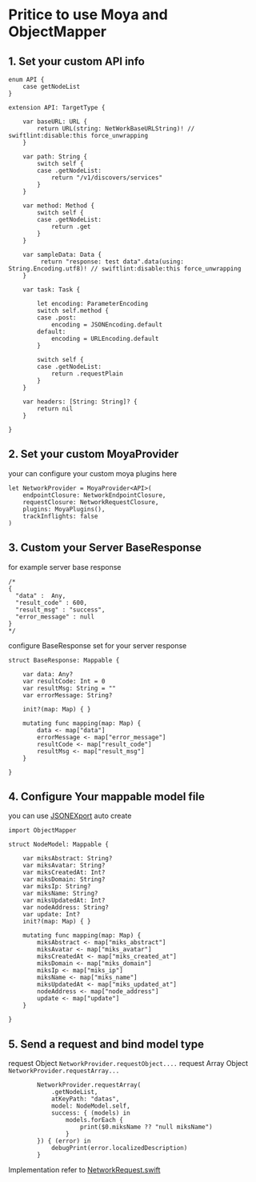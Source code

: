 # Pritice to use Moya and ObjectMapper

## 1. Set your custom API info

```
enum API {
    case getNodeList
}

extension API: TargetType {

    var baseURL: URL {
        return URL(string: NetWorkBaseURLString)! // swiftlint:disable:this force_unwrapping
    }

    var path: String {
        switch self {
        case .getNodeList:
            return "/v1/discovers/services"
        }
    }

    var method: Method {
        switch self {
        case .getNodeList:
            return .get
        }
    }

    var sampleData: Data {
         return "response: test data".data(using: String.Encoding.utf8)! // swiftlint:disable:this force_unwrapping
    }

    var task: Task {

        let encoding: ParameterEncoding
        switch self.method {
        case .post:
            encoding = JSONEncoding.default
        default:
            encoding = URLEncoding.default
        }

        switch self {
        case .getNodeList:
            return .requestPlain
        }
    }

    var headers: [String: String]? {
        return nil
    }

}

```
## 2. Set your custom MoyaProvider

your can configure your custom moya plugins here

```
let NetworkProvider = MoyaProvider<API>(
    endpointClosure: NetworkEndpointClosure,
    requestClosure: NetworkRequestClosure,
    plugins: MoyaPlugins(),
    trackInflights: false
)
```

## 3. Custom your Server BaseResponse

for example server base response
```
/*
{
  "data" :  Any,
  "result_code" : 600,
  "result_msg" : "success",
  "error_message" : null
}
*/

```

configure BaseResponse set for your server response

```
struct BaseResponse: Mappable {

    var data: Any?
    var resultCode: Int = 0
    var resultMsg: String = ""
    var errorMessage: String?

    init?(map: Map) { }

    mutating func mapping(map: Map) {
        data <- map["data"]
        errorMessage <- map["error_message"]
        resultCode <- map["result_code"]
        resultMsg <- map["result_msg"]
    }

}
```

## 4. Configure Your mappable model file

you can use [JSONEXport](https://github.com/Ahmed-Ali/JSONExport) auto create
```
import ObjectMapper

struct NodeModel: Mappable {

    var miksAbstract: String?
    var miksAvatar: String?
    var miksCreatedAt: Int?
    var miksDomain: String?
    var miksIp: String?
    var miksName: String?
    var miksUpdatedAt: Int?
    var nodeAddress: String?
    var update: Int?
    init?(map: Map) { }

    mutating func mapping(map: Map) {
        miksAbstract <- map["miks_abstract"]
        miksAvatar <- map["miks_avatar"]
        miksCreatedAt <- map["miks_created_at"]
        miksDomain <- map["miks_domain"]
        miksIp <- map["miks_ip"]
        miksName <- map["miks_name"]
        miksUpdatedAt <- map["miks_updated_at"]
        nodeAddress <- map["node_address"]
        update <- map["update"]
    }

}

```

## 5. Send a request and bind model type

request Object
```NetworkProvider.requestObject....```
request Array Object
```NetworkProvider.requestArray...```

```
        NetworkProvider.requestArray(
            .getNodeList,
            atKeyPath: "datas",
            model: NodeModel.self,
            success: { (models) in
                models.forEach {
                    print($0.miksName ?? "null miksName")
                }
        }) { (error) in
            debugPrint(error.localizedDescription)
        }
```

Implementation refer to [NetworkRequest.swift](https://github.com/CivelXu/Use-Moya-ObjectMapper/blob/master/MoyaPractice/MoyaPractice/Network/NetworkRequest.swift)

